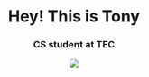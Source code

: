 <h1 align="center">Hey! This is Tony</h1>


<h3 align="center"> CS student at TEC </h3>

<p align="center">
  <a href="https://github.com/anuraghazra/github-readme-stats">
    <img src="https://github-readme-stats.vercel.app/api/top-langs/?username=bashlui&size_weight=0.5&count_weight=0.5&theme=dark&title_color=ffffff&hide=html,scss,shell,cmake,c,css&layout=compact">
  </a>
</p>



